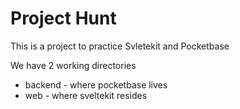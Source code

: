 # Project Hunt

This is a project to practice Svletekit and Pocketbase

We have 2 working directories

- backend - where pocketbase lives
- web - where sveltekit resides
